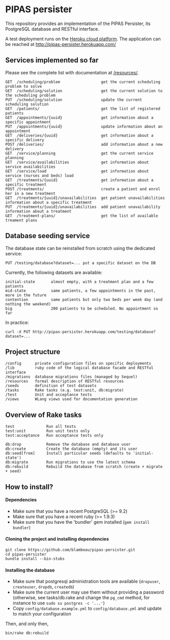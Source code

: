 # PIPAS persister

This repository provides an implementation of the PIPAS Persister, its
PostgreSQL database and RESTful interface.

A test deployment runs on the [Heroku cloud platform](https://heroku.com/).
The application can be reached at http://pipas-persister.herokuapp.com/

## Services implemented so far

Please see the complete list with documentation at [/resources/](/resources/).

    GET  /scheduling/problem                  get the current scheduling problem to solve
    GET  /scheduling/solution                 get the current solution to the scheduling problem
    PUT  /scheduling/solution                 update the current scheduling solution
    GET  /patients/                           get the list of registered patients
    GET  /appointments/{uuid}                 get information about a specific appointment
    PUT  /appointments/{uuid}                 update information about an appointment
    GET  /deliveries/{uuid}                   get information about a specific delivery
    POST /deliveries/                         add information about a new delivery
    GET  /service/planning                    get the current service planning
    GET  /service/availabilities              get information about service availabilities
    GET  /service/load                        get information about service (nurses and beds) load
    GET  /treatments/{uuid}                   get information about a specific treatment
    POST /treatments/                         create a patient and enrol her in a new treatment
    GET  /treatments/{uuid}/unavailabilities  get patient unavailabilities information about a specific treatment
    PUT  /treatments/{uuid}/unavailabilities  add patient unavailability information about a treatment
    GET  /treatment-plans/                    get the list of available treament plans

## Database seeding service

The database state can be reinstalled from scratch using the dedicated service:

    PUT /testing/database?dataset=... put a specific dataset on the DB

Currently, the following datasets are available:

    initial-state       almost empty, with a treatment plan and a few patients
    mid-state           same patients, a few appointments in the past, more in the future
    contention          same patients but only two beds per week day (and nothing the weekend)
    big                 200 patients to be scheduled. No appointment so far

In practice:

    curl -X PUT http://pipas-persister.herokuapp.com/testing/database?dataset=...

## Project structure

    /config      private configuration files on specific deployments
    /lib         ruby code of the logical database facade and RESTful interface
    /migrations  database migrations files (managed by Sequel)
    /resources   formal description of RESTful resources
    /seeds       definition of test datasets
    /tasks       Rake tasks (e.g. test:unit, db:migrate)
    /test        Unit and acceptance tests
    /views       WLang views used for documentation generation

## Overview of Rake tasks

    test              Run all tests
    test:unit         Run unit tests only
    test:acceptance   Run acceptance tests only

    db:drop           Remove the database and database user
    db:create         Create the database (empty) and its user
    db:seed[from]     Install particular seeds (defaults to 'initial-state')
    db:migrate        Run migrations to use the latest schema
    db:rebuild        Rebuild the database from scratch (create + migrate + seed)

## How to install?

#### Dependencies

* Make sure that you have a recent PostgreSQL (>= 9.2)
* Make sure that you have a recent ruby (>= 1.9.3)
* Make sure that you have the 'bundler' gem installed (`gem install bundler`)

#### Cloning the project and installing dependencies

    git clone https://github.com/blambeau/pipas-persister.git
    cd pipas-persister
    bundle install --bin-stubs

#### Installing the database

* Make sure that postgresql administration tools are available (`dropuser`,
  `createuser`, `dropdb`, `createdb`)
* Make sure the current user may use them without providing a password
  (otherwise, see tasks/db.rake and change the `pg_cmd` method, for instance
   to use `sudo su postgres -c '...'`)
* Copy `config/database.example.yml` to `config/database.yml` and update to
  match your configuration

Then, and only then,

    bin/rake db:rebuild
